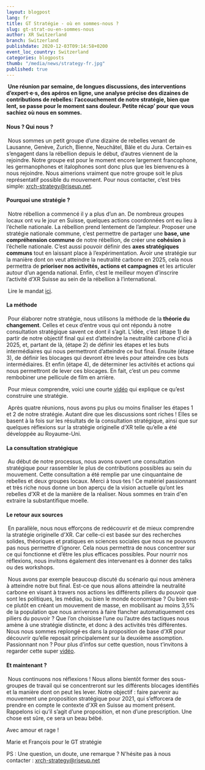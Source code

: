 ```yaml
---
layout: blogpost
lang: fr
title: GT Stratégie - où en sommes-nous ?
slug: gt-strat-ou-en-sommes-nous
author: XR Switzerland
branch: Switzerland
publishdate: 2020-12-03T09:14:58+0200
event_loc_country: Switzerland
categories: blogposts
thumb: "/media/news/strategy-fr.jpg"
published: true
---
```

 **Une réunion par semaine, de longues discussions, des interventions d’expert·e·s, des apéros en ligne, une analyse précise des dizaines de contributions de rebelles: l’accouchement de notre stratégie, bien que lent, se passe pour le moment sans douleur. Petite récap’ pour que vous sachiez où nous en sommes.**

#### Nous ? Qui nous ?

 Nous sommes un petit groupe d’une dizaine de rebelles venant de Lausanne, Genève, Zurich, Bienne, Neuchâtel, Bâle et du Jura. Certain·es s’engagent dans la rébellion depuis le début, d’autres viennent de la rejoindre. Notre groupe est pour le moment encore largement francophone, les germanophones et italophones sont donc plus que les bienvenu·es à nous rejoindre. Nous aimerions vraiment que notre groupe soit le plus représentatif possible du mouvement. Pour nous contacter, c’est très simple: xrch-strategy@riseup.net.

#### Pourquoi une stratégie ?

 Notre rébellion a commencé il y a plus d’un an. De nombreux groupes locaux ont vu le jour en Suisse, quelques actions coordonnées ont eu lieu à l’échelle nationale. La rébellion prend lentement de l’ampleur. Proposer une stratégie nationale commune, c’est permettre de partager une **base, une compréhension commune** de notre rébellion, de créer une **cohésion** à l’échelle nationale. C’est aussi pouvoir définir des **axes stratégiques communs** tout en laissant place à l’expérimentation. Avoir une stratégie sur la manière dont on veut atteindre la neutralité carbone en 2025, cela nous permettra de **prioriser nos activités, actions et campagnes** et les articuler autour d’un agenda national. Enfin, c’est le meilleur moyen d’inscrire l’activité d’XR Suisse au sein de la rébellion à l’international.

 Lire le mandat [ici](https://drive.google.com/file/d/1VKlwMUMBwQ-rOT-r7XqXcO_9kSHXrYND/view?usp=sharing).

#### La méthode

 Pour élaborer notre stratégie, nous utilisons la méthode de la **théorie du changement**. Celles et ceux d’entre vous qui ont répondu à notre consultation stratégique savent ce dont il s’agit. L’idée, c’est (étape 1) de partir de notre objectif final qui est d’atteindre la neutralité carbone d’ici à 2025, et, partant de là, (étape 2) de définir les étapes et les buts intermédiaires qui nous permettront d’atteindre ce but final. Ensuite (étape 3), de définir les blocages qui devront être levés pour atteindre ces buts intermédiaires. Et enfin (étape 4), de déterminer les activités et actions qui nous permettront de lever ces blocages. En fait, c’est un peu comme rembobiner une pellicule de film en arrière.

 Pour mieux comprendre, voici une courte [vidéo](https://www.youtube.com/watch?v=HHiKqmkjLwY) qui explique ce qu’est construire une stratégie.

 Après quatre réunions, nous avons pu plus ou moins finaliser les étapes 1 et 2 de notre stratégie. Autant dire que les discussions sont riches ! Elles se basent à la fois sur les résultats de la consultation stratégique, ainsi que sur quelques réflexions sur la stratégie originelle d’XR telle qu’elle a été développée au Royaume-Uni.

#### La consultation stratégique

 Au début de notre processus, nous avons ouvert une consultation stratégique pour rassembler le plus de contributions possibles au sein du mouvement. Cette consultation a été remplie par une cinquantaine de rebelles et deux groupes locaux. Merci à tous·tes ! Ce matériel passionnant et très riche nous donne un bon aperçu de la vision actuelle qu’ont les rebelles d’XR et de la manière de la réaliser. Nous sommes en train d'en extraire la substantifique moelle.

#### Le retour aux sources

 En parallèle, nous nous efforçons de redécouvrir et de mieux comprendre la stratégie originelle d'XR. Car celle-ci est basée sur des recherches solides, théoriques et pratiques en sciences sociales que nous ne pouvons pas nous permettre d’ignorer. Cela nous permettra de nous concentrer sur ce qui fonctionne et d’être les plus efficaces possibles. Pour nourrir nos réflexions, nous invitons également des intervenant·es à donner des talks ou des workshops.

 Nous avons par exemple beaucoup discuté du scénario qui nous amènera à atteindre notre but final. Est-ce que nous allons atteindre la neutralité carbone en visant à travers nos actions les différents piliers du pouvoir que sont les politiques, les médias, ou bien le monde économique ? Ou bien est-ce plutôt en créant un mouvement de masse, en mobilisant au moins 3,5% de la population que nous arriverons à faire flancher automatiquement ces piliers du pouvoir ? Que l’on choisisse l’une ou l’autre des tactiques nous amène à une stratégie distincte, et donc à des activités très différentes. Nous nous sommes replongé·es dans la proposition de base d’XR pour découvrir qu’elle reposait principalement sur la deuxième assomption. Passionnant non ? Pour plus d’infos sur cette question, nous t’invitons à regarder cette super [vidéo](https://www.youtube.com/watch?v=Mmr_0Dq6Hws).

#### Et maintenant ?

 Nous continuons nos réflexions ! Nous allons bientôt former des sous-groupes de travail qui se concentreront sur les différents blocages identifiés et la manière dont on peut les lever. Notre objectif : faire parvenir au mouvement une proposition stratégique pour 2021, qui s’efforcera de prendre en compte le contexte d'XR en Suisse au moment présent. Rappelons ici qu’il s’agit d’une proposition, et non d’une prescription. Une chose est sûre, ce sera un beau bébé.

Avec amour et rage !

Marie et François pour le GT stratégie

PS : Une question, un doute, une remarque ? N'hésite pas à nous contacter : [xrch-strategy@riseup.net](mailto:xrch-strategy@riseup.net)
